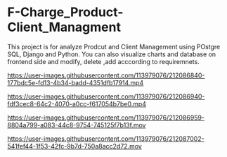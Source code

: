 # F-Charge_Product-Client_Managment

This project is for analyze Prodcut and Client Management using POstgre SQL, Django and Python. You can also visualize charts and database on frontend side and modify, delete ,add acccording to requiremnets.

https://user-images.githubusercontent.com/113979076/212086840-177bdc5e-fd13-4b34-badd-4351dfb17914.mp4



https://user-images.githubusercontent.com/113979076/212086940-fdf3cec8-64c2-4070-a0cc-f617054b7be0.mp4



https://user-images.githubusercontent.com/113979076/212086959-8804a799-a083-44c8-9754-745125f7b13f.mov



https://user-images.githubusercontent.com/113979076/212087002-541fef44-1f53-42fc-9b7d-750a8acc2d72.mov

